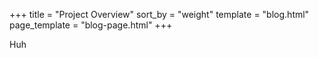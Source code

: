 +++
title = "Project Overview"
sort_by = "weight"
template = "blog.html"
page_template = "blog-page.html"
+++

Huh